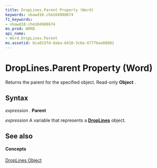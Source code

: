 ```yaml
---
title: DropLines.Parent Property (Word)
keywords: vbawd10.chm104988674
f1_keywords:
- vbawd10.chm104988674
ms.prod: WORD
api_name:
- Word.DropLines.Parent
ms.assetid: bca815fd-daba-6410-3cbe-6777bee08081
---
```



# DropLines.Parent Property (Word)

Returns the parent for the specified object. Read-only  **Object** .


## Syntax

 _expression_ . **Parent**

 _expression_ A variable that represents a **[DropLines](droplines-object-word.md)** object.


## See also


#### Concepts


[DropLines Object](droplines-object-word.md)

